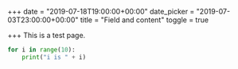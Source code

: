 +++
date = "2019-07-18T19:00:00+00:00"
date_picker = "2019-07-03T23:00:00+00:00"
title = "Field and content"
toggle = true

+++
This is a test page.

```python
for i in range(10):
	print("i is " + i)
```
